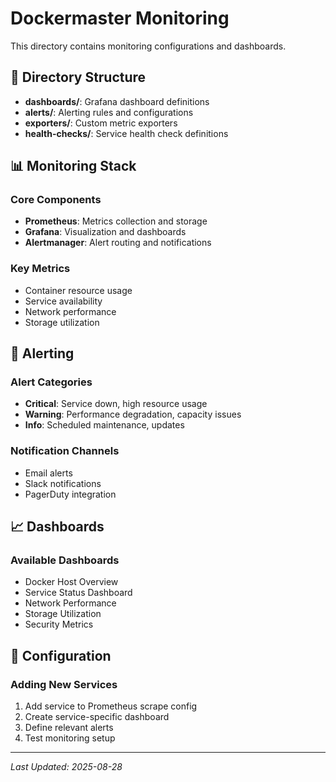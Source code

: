 # Dockermaster Monitoring

This directory contains monitoring configurations and dashboards.

## 📁 Directory Structure

- **dashboards/**: Grafana dashboard definitions
- **alerts/**: Alerting rules and configurations
- **exporters/**: Custom metric exporters
- **health-checks/**: Service health check definitions

## 📊 Monitoring Stack

### Core Components
- **Prometheus**: Metrics collection and storage
- **Grafana**: Visualization and dashboards
- **Alertmanager**: Alert routing and notifications

### Key Metrics
- Container resource usage
- Service availability
- Network performance
- Storage utilization

## 🚨 Alerting

### Alert Categories
- **Critical**: Service down, high resource usage
- **Warning**: Performance degradation, capacity issues
- **Info**: Scheduled maintenance, updates

### Notification Channels
- Email alerts
- Slack notifications
- PagerDuty integration

## 📈 Dashboards

### Available Dashboards
- Docker Host Overview
- Service Status Dashboard
- Network Performance
- Storage Utilization
- Security Metrics

## 🔧 Configuration

### Adding New Services
1. Add service to Prometheus scrape config
2. Create service-specific dashboard
3. Define relevant alerts
4. Test monitoring setup

---
*Last Updated: 2025-08-28*
